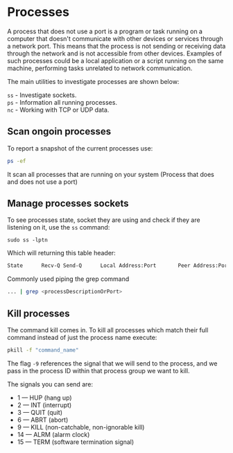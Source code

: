 # Processes

A process that does not use a port is a program or task running on a computer that doesn't
communicate with other devices or services through a network port. This means that the process
is not sending or receiving data through the network and is not accessible from other devices.
Examples of such processes could be a local application or a script running on the same machine,
 performing tasks unrelated to network communication.

The main utilities to investigate processes are shown below:

```ss``` - Investigate sockets.  
```ps``` - Information all running processes.  
```nc``` - Working with TCP or UDP data.

## Scan ongoin processes

To report a snapshot of the current processes use:

``` sh
ps -ef
```

It scan all processes that are running on your system (Process that does and does not use a port)

## Manage processes sockets

To see processes state, socket they are using and check if they are listening on it, use the ```ss```
command:

```cosnole
sudo ss -lptn
```

Which will returning this table header:

```sh
State      Recv-Q Send-Q      Local Address:Port       Peer Address:Port
```

Commonly used piping the grep command

```sh
... | grep <processDescriptionOrPort>
```

## Kill processes

The command kill comes in. To kill all processes which match their full
command instead of just the process name execute:

```sh
pkill -f "command_name"
```

The flag ```-9``` references the signal that we will send to the process, and
we pass in the process ID within that process group we want to kill.

The signals you can send are:

- 1 — HUP (hang up)
- 2 — INT (interrupt)
- 3 — QUIT (quit)
- 6 — ABRT (abort)
- 9 — KILL (non-catchable, non-ignorable kill)
- 14 — ALRM (alarm clock)
- 15 — TERM (software termination signal)


<!--  Script to show the footer   -->
<html>
<script
    src="https://code.jquery.com/jquery-3.3.1.js"
    integrity="sha256-2Kok7MbOyxpgUVvAk/HJ2jigOSYS2auK4Pfzbm7uH60="
    crossorigin="anonymous">
</script>
<script>
$(function(){
  $("#footer").load("../footers/footer.html");
});
</script>
<body>
<div id="footer"></div>
</body>
</html>
